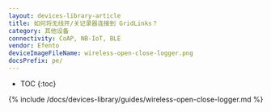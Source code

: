 ```yaml
---
layout: devices-library-article
title: 如何将无线开/关记录器连接到 GridLinks？
category: 其他设备
connectivity: CoAP, NB-IoT, BLE
vendor: Efento
deviceImageFileName: wireless-open-close-logger.png
docsPrefix: pe/
---
```


* TOC
{:toc}

{% include /docs/devices-library/guides/wireless-open-close-logger.md %}